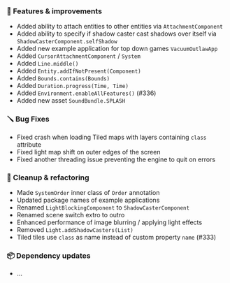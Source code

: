### 🚀 Features & improvements

- Added ability to attach entities to other entities via `AttachmentComponent`
- Added ability to specify if shadow caster cast shadows over itself via `ShadowCasterComponent.selfShadow`
- Added new example application for top down games `VacuumOutlawApp`
- Added `CursorAttachmentComponent` / `System`
- Added `Line.middle()`
- Added `Entity.addIfNotPresent(Component)`
- Added `Bounds.contains(Bounds)`
- Added `Duration.progress(Time, Time)`
- Added `Environment.enableAllFeatures()` (#336)
- Added new asset `SoundBundle.SPLASH`

### 🪛 Bug Fixes

- Fixed crash when loading Tiled maps with layers containing `class` attribute
- Fixed light map shift on outer edges of the screen
- Fixed another threading issue preventing the engine to quit on errors

### 🧽 Cleanup & refactoring

- Made `SystemOrder` inner class of `Order` annotation 
- Updated package names of example applications
- Renamed `LightBlockingComponent` to `ShadowCasterComponent`
- Renamed scene switch extro to outro
- Enhanced performance of image blurring / applying light effects
- Removed `Light.addShadowCasters(List)`
- Tiled tiles use `class` as name instead of custom property `name` (#333)

### 📦 Dependency updates

- ...